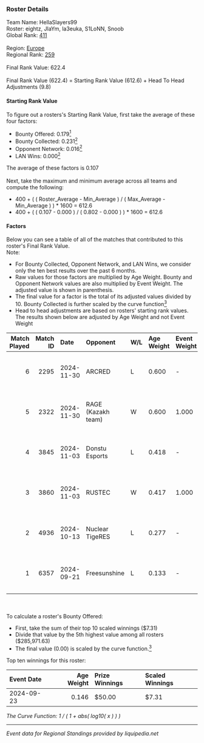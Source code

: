 ### Roster Details<br />
Team Name: HellaSlayers99<br />
Roster: eightz, JIaYm, la3euka, S1LoNN, Snoob<br />
Global Rank: [411](../../standings_global_2025_02_28.md)<br />
<br />
Region: [Europe]( ../../standings_europe_2025_02_28.md)<br />
Regional Rank: [259]( ../../standings_europe_2025_02_28.md)<br />
<br />
Final Rank Value:  622.4<br />
<br />
Final Rank Value (622.4) = Starting Rank Value (612.6) + Head To Head Adjustments (9.8)<br />

#### Starting Rank Value<br />
To figure out a rosters's Starting Rank Value, first take the average of these four factors:<br />
- Bounty Offered: 0.179[<sup>1</sup>](#table2)
- Bounty Collected: 0.231[<sup>2</sup>](#table1)
- Opponent Network: 0.016[<sup>2</sup>](#table1)
- LAN Wins: 0.000[<sup>2</sup>](#table1)

The average of these factors is 0.107<br />
<br />
Next, take the maximum and minimum average across all teams and compute the following:<br />
- 400 + ( ( Roster_Average - Min_Average ) / ( Max_Average - Min_Average ) ) * 1600 = 612.6
- 400 + ( ( 0.107 - 0.000 ) / ( 0.802 - 0.000 ) ) * 1600 = 612.6


#### Factors<br />
Below you can see a table of all of the matches that contributed to this roster's Final Rank Value.<br />
Note:<br />

- For Bounty Collected, Opponent Network, and LAN Wins, we consider only the ten best results over the past 6 months.
- Raw values for those factors are multiplied by Age Weight. Bounty and Opponent Network values are also multiplied by Event Weight. The adjusted value is shown in parenthesis.
- The final value for a factor is the total of its adjusted values divided by 10. Bounty Collected is further scaled by the curve function[<sup>3</sup>](#curveFunction)
- Head to head adjustments are based on rosters' starting rank values. The results shown below are adjusted by Age Weight and not Event Weight
<span id="table1"></span><br />


| Match Played | Match ID | Date       | Opponent           | W/L | Age Weight | Event Weight | Bounty Collected | Opponent Network | LAN Wins  | H2H Adj. | Roster                                  |
| -: | -: | :- | :- | :- | :- | :- | :- | :- | :- | -: | :- |
|            6 |     2295 | 2024-11-30 | ARCRED             | L   | 0.600      | -            | -                | -                | -         |    -2.28 | eightz, JIaYm, la3euka, S1LoNN, Snoob   |
|            5 |     2322 | 2024-11-30 | RAGE (Kazakh team) | W   | 0.600      | 1.000        | 0.006 (0.004)    | 0.196 (0.118)    | 0 (0.000) |    15.22 | eightz, JIaYm, la3euka, S1LoNN, Snoob   |
|            4 |     3845 | 2024-11-03 | Donstu Esports     | L   | 0.418      | -            | -                | -                | -         |    -8.38 | bogemtdarf, eightz, JIaYm, kade0, Snoob |
|            3 |     3860 | 2024-11-03 | RUSTEC             | W   | 0.417      | 1.000        | 0.002 (0.001)    | 0.109 (0.045)    | 0 (0.000) |     8.78 | bogemtdarf, eightz, JIaYm, kade0, Snoob |
|            2 |     4936 | 2024-10-13 | Nuclear TigeRES    | L   | 0.277      | -            | -                | -                | -         |    -1.21 | bogemtdarf, eightz, JIaYm, kade0, Snoob |
|            1 |     6357 | 2024-09-21 | Freesunshine       | L   | 0.133      | -            | -                | -                | -         |    -2.35 | eightz, JIaYm, kade0, Snoob, z1w0w      |

<br />
<span id="table2"></span><br />
To calculate a roster's Bounty Offered:<br />

- First, take the sum of their top 10 scaled winnings ($7.31)
- Divide that value by the 5th highest value among all rosters ($285,971.63)
- The final value (0.00) is scaled by the curve function.[<sup>3</sup>](#curveFunction)

Top ten winnings for this roster:<br />

| Event Date | Age Weight | Prize Winnings | Scaled Winnings |
| :- | -: | :- | :- |
| 2024-09-23 |      0.146 | $50.00         | $7.31           |


<span id="curveFunction"></span>_The Curve Function: 1 / ( 1 + abs( log10( x ) ) )_<br />

---
_Event data for Regional Standings provided by liquipedia.net_<br />
